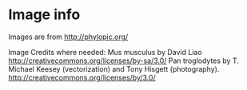 # Image info

Images are from http://phylopic.org/

Image Credits where needed:
Mus musculus by David Liao http://creativecommons.org/licenses/by-sa/3.0/
Pan troglodytes by T. Michael Keesey (vectorization) and Tony Hisgett (photography). http://creativecommons.org/licenses/by/3.0/
